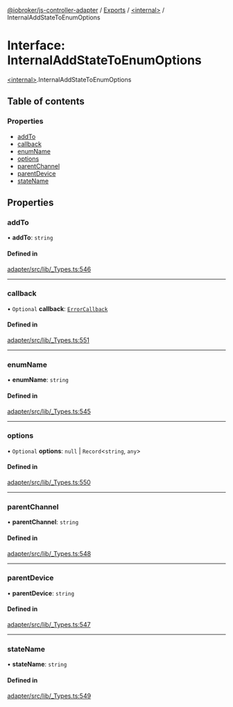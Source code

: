 [@iobroker/js-controller-adapter](../README.md) / [Exports](../modules.md) / [\<internal\>](../modules/internal_.md) / InternalAddStateToEnumOptions

# Interface: InternalAddStateToEnumOptions

[\<internal\>](../modules/internal_.md).InternalAddStateToEnumOptions

## Table of contents

### Properties

- [addTo](internal_.InternalAddStateToEnumOptions.md#addto)
- [callback](internal_.InternalAddStateToEnumOptions.md#callback)
- [enumName](internal_.InternalAddStateToEnumOptions.md#enumname)
- [options](internal_.InternalAddStateToEnumOptions.md#options)
- [parentChannel](internal_.InternalAddStateToEnumOptions.md#parentchannel)
- [parentDevice](internal_.InternalAddStateToEnumOptions.md#parentdevice)
- [stateName](internal_.InternalAddStateToEnumOptions.md#statename)

## Properties

### addTo

• **addTo**: `string`

#### Defined in

[adapter/src/lib/_Types.ts:546](https://github.com/ioBroker/ioBroker.js-controller/blob/1ea0ace139e74b5063c6deff78298e0d4ffb2db6/packages/adapter/src/lib/_Types.ts#L546)

___

### callback

• `Optional` **callback**: [`ErrorCallback`](../modules/internal_.md#errorcallback)

#### Defined in

[adapter/src/lib/_Types.ts:551](https://github.com/ioBroker/ioBroker.js-controller/blob/1ea0ace139e74b5063c6deff78298e0d4ffb2db6/packages/adapter/src/lib/_Types.ts#L551)

___

### enumName

• **enumName**: `string`

#### Defined in

[adapter/src/lib/_Types.ts:545](https://github.com/ioBroker/ioBroker.js-controller/blob/1ea0ace139e74b5063c6deff78298e0d4ffb2db6/packages/adapter/src/lib/_Types.ts#L545)

___

### options

• `Optional` **options**: ``null`` \| `Record`\<`string`, `any`\>

#### Defined in

[adapter/src/lib/_Types.ts:550](https://github.com/ioBroker/ioBroker.js-controller/blob/1ea0ace139e74b5063c6deff78298e0d4ffb2db6/packages/adapter/src/lib/_Types.ts#L550)

___

### parentChannel

• **parentChannel**: `string`

#### Defined in

[adapter/src/lib/_Types.ts:548](https://github.com/ioBroker/ioBroker.js-controller/blob/1ea0ace139e74b5063c6deff78298e0d4ffb2db6/packages/adapter/src/lib/_Types.ts#L548)

___

### parentDevice

• **parentDevice**: `string`

#### Defined in

[adapter/src/lib/_Types.ts:547](https://github.com/ioBroker/ioBroker.js-controller/blob/1ea0ace139e74b5063c6deff78298e0d4ffb2db6/packages/adapter/src/lib/_Types.ts#L547)

___

### stateName

• **stateName**: `string`

#### Defined in

[adapter/src/lib/_Types.ts:549](https://github.com/ioBroker/ioBroker.js-controller/blob/1ea0ace139e74b5063c6deff78298e0d4ffb2db6/packages/adapter/src/lib/_Types.ts#L549)
